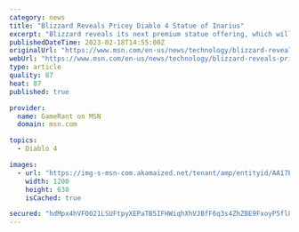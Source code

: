 ```yaml
---
category: news
title: "Blizzard Reveals Pricey Diablo 4 Statue of Inarius"
excerpt: "Blizzard reveals its next premium statue offering, which will be a very pricey Diablo 4 statue of the former archangel Inarius."
publishedDateTime: 2023-02-18T14:55:00Z
originalUrl: "https://www.msn.com/en-us/news/technology/blizzard-reveals-pricey-diablo-4-statue-of-inarius/ar-AA17EAbo"
webUrl: "https://www.msn.com/en-us/news/technology/blizzard-reveals-pricey-diablo-4-statue-of-inarius/ar-AA17EAbo"
type: article
quality: 87
heat: 87
published: true

provider:
  name: GameRant on MSN
  domain: msn.com

topics:
  - Diablo 4

images:
  - url: "https://img-s-msn-com.akamaized.net/tenant/amp/entityid/AA17EUBf.img?h=630&w=1200&m=6&q=60&o=t&l=f&f=jpg"
    width: 1200
    height: 630
    isCached: true

secured: "hdMpx4hVFO021LSUFtpyXEPaTB5IFHWiqhXhVJBfF6q3s4ZhZBE9FxoyP5fl8ICjKA+fReCQWXzeiu/R800iQAK50r5e76NtLkayfKhbwgV4fdmftD6QJycOzzOd3fndeR9sKO8pdZAAYIh7Qs8arp18Iwyd5Nzju2bUSMdPHExZrzmp9+Ne2sTepSOsfKX6kSVlTZdcuHtPs/bXYBtpTIMmzVpJxAqKhTGVMmvVKN6PJOzPYLDIJseYLVNv2FPjihEjFpSFh9FMgl3S9PxlepgZ6y+Xwd9+i60j3cSMM3MEIYGjEMkOw2id/dd7tLKVD/hmJEuWZUL3yifvqKjBLGaLHttdGsMFJMjFa04w7DM=;tUyjeDnbN527J2mVCmqqtQ=="
---
```


